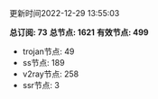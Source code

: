 更新时间2022-12-29 13:55:03

**总订阅: 73**
**总节点: 1621**
**有效节点: 499**
- trojan节点: 49
- ss节点: 189
- v2ray节点: 258
- ssr节点: 3
